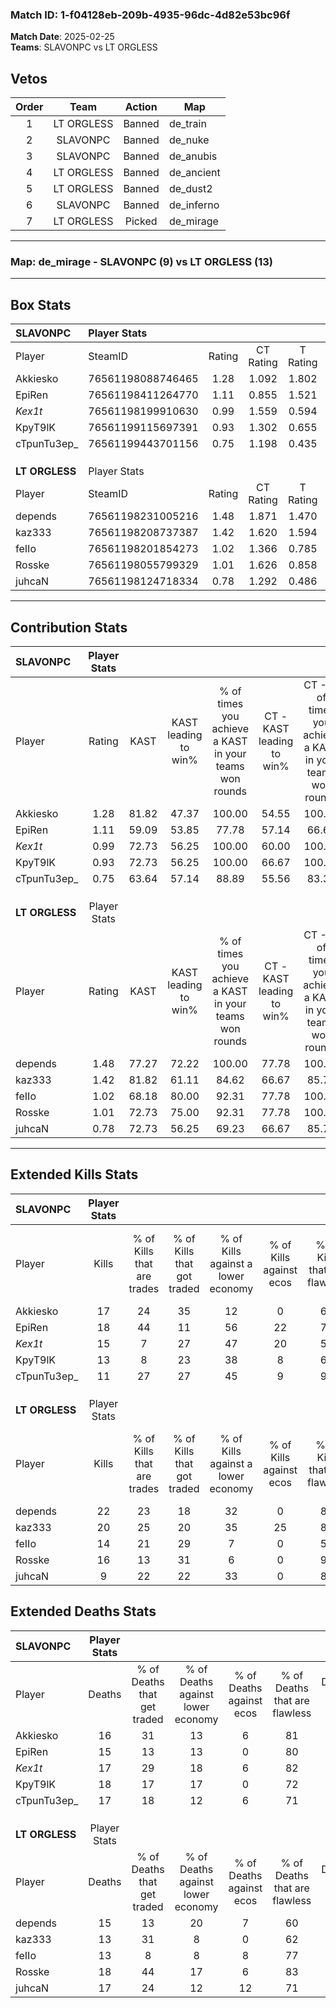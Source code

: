 ### Match ID: 1-f04128eb-209b-4935-96dc-4d82e53bc96f  
**Match Date**: 2025-02-25  
**Teams**: SLAVONPC vs LT ORGLESS  

## Vetos  

| Order | Team | Action | Map |
| :---: | :--: | :----: | --- |
| 1 | LT ORGLESS | Banned | de_train |
| 2 | SLAVONPC | Banned | de_nuke |
| 3 | SLAVONPC | Banned | de_anubis |
| 4 | LT ORGLESS | Banned | de_ancient |
| 5 | LT ORGLESS | Banned | de_dust2 |
| 6 | SLAVONPC | Banned | de_inferno |
| 7 | LT ORGLESS | Picked | de_mirage |

---  

### **Map**: de_mirage - SLAVONPC (9) vs LT ORGLESS (13)  
---  

## Box Stats  

| **SLAVONPC**   | Player Stats      |        |           |          |       |       |       |         |        |      |     |
| :- | :- | :-: | :-: | :-: | :-: | :-: | :-: | :-: | :-: | :-: | :-: |
| Player         | SteamID           | Rating | CT Rating | T Rating | KAST  |  ADR  | Kills | Assists | Deaths | K/D  | HS% |
| Akkiesko       | 76561198088746465 |  1.28  |   1.092   |  1.802   | 81.82 | 96.8  |  17   |    6    |   16   | 1.06 | 82  |
| EpiRen         | 76561198411264770 |  1.11  |   0.855   |  1.521   | 59.09 | 83.9  |  18   |    1    |   15   | 1.20 | 50  |
| _Kex1t_        | 76561198199910630 |  0.99  |   1.559   |  0.594   | 72.73 | 65.0  |  15   |    2    |   17   | 0.88 | 26  |
| KpyT9lK        | 76561199115697391 |  0.93  |   1.302   |  0.655   | 72.73 | 74.2  |  13   |    5    |   18   | 0.72 | 15  |
| cTpunTu3ep_    | 76561199443701156 |  0.75  |   1.198   |  0.435   | 63.64 | 56.9  |  11   |    5    |   17   | 0.65 | 63  |
|                |                   |        |           |          |       |       |       |         |        |      |     |
|                |                   |        |           |          |       |       |       |         |        |      |     |
|                |                   |        |           |          |       |       |       |         |        |      |     |
| **LT ORGLESS** | Player Stats      |        |           |          |       |       |       |         |        |      |     |
| Player         | SteamID           | Rating | CT Rating | T Rating | KAST  |  ADR  | Kills | Assists | Deaths | K/D  | HS% |
| depends        | 76561198231005216 |  1.48  |   1.871   |  1.470   | 77.27 | 104.3 |  22   |    5    |   15   | 1.47 | 54  |
| kaz333         | 76561198208737387 |  1.42  |   1.620   |  1.594   | 81.82 | 83.1  |  20   |    6    |   13   | 1.54 | 30  |
| feIIo          | 76561198201854273 |  1.02  |   1.366   |  0.785   | 68.18 | 62.8  |  14   |    6    |   13   | 1.08 | 42  |
| Rosske         | 76561198055799329 |  1.01  |   1.626   |  0.858   | 72.73 | 68.2  |  16   |    2    |   18   | 0.89 | 43  |
| juhcaN         | 76561198124718334 |  0.78  |   1.292   |  0.486   | 72.73 | 63.9  |   9   |    9    |   17   | 0.53 | 44  |
---  

## Contribution Stats  

| **SLAVONPC**   | Player Stats |       |                      |                                                        |                           |                                                             |                          |                                                            |
| :- | :-: | :-: | :-: | :-: | :-: | :-: | :-: | :-: |
| Player         |    Rating    | KAST  | KAST leading to win% | % of times you achieve a KAST in your teams won rounds | CT - KAST leading to win% | CT - % of times you achieve a KAST in your teams won rounds | T - KAST leading to win% | T - % of times you achieve a KAST in your teams won rounds |
| Akkiesko       |     1.28     | 81.82 |        47.37         |                         100.00                         |           54.55           |                           100.00                            |          37.50           |                           100.00                           |
| EpiRen         |     1.11     | 59.09 |        53.85         |                         77.78                          |           57.14           |                            66.67                            |          50.00           |                           100.00                           |
| _Kex1t_        |     0.99     | 72.73 |        56.25         |                         100.00                         |           60.00           |                           100.00                            |          50.00           |                           100.00                           |
| KpyT9lK        |     0.93     | 72.73 |        56.25         |                         100.00                         |           66.67           |                           100.00                            |          42.86           |                           100.00                           |
| cTpunTu3ep_    |     0.75     | 63.64 |        57.14         |                         88.89                          |           55.56           |                            83.33                            |          60.00           |                           100.00                           |
|                |              |       |                      |                                                        |                           |                                                             |                          |                                                            |
|                |              |       |                      |                                                        |                           |                                                             |                          |                                                            |
|                |              |       |                      |                                                        |                           |                                                             |                          |                                                            |
| **LT ORGLESS** | Player Stats |       |                      |                                                        |                           |                                                             |                          |                                                            |
| Player         |    Rating    | KAST  | KAST leading to win% | % of times you achieve a KAST in your teams won rounds | CT - KAST leading to win% | CT - % of times you achieve a KAST in your teams won rounds | T - KAST leading to win% | T - % of times you achieve a KAST in your teams won rounds |
| depends        |     1.48     | 77.27 |        72.22         |                         100.00                         |           77.78           |                           100.00                            |          66.67           |                           100.00                           |
| kaz333         |     1.42     | 81.82 |        61.11         |                         84.62                          |           66.67           |                            85.71                            |          55.56           |                           83.33                            |
| feIIo          |     1.02     | 68.18 |        80.00         |                         92.31                          |           77.78           |                           100.00                            |          83.33           |                           83.33                            |
| Rosske         |     1.01     | 72.73 |        75.00         |                         92.31                          |           77.78           |                           100.00                            |          71.43           |                           83.33                            |
| juhcaN         |     0.78     | 72.73 |        56.25         |                         69.23                          |           66.67           |                            85.71                            |          42.86           |                           50.00                            |
---  

## Extended Kills Stats  

| **SLAVONPC**   | Player Stats |                            |                            |                                    |                         |                              |                                 |                                       |                    |           |
| :- | :-: | :-: | :-: | :-: | :-: | :-: | :-: | :-: | :-: | :-: |
| Player         |    Kills     | % of Kills that are trades | % of Kills that got traded | % of Kills against a lower economy | % of Kills against ecos | % of Kills that are flawless | % of Kills that are close duels | % of Kills that are assisted by flash | Pistol Round Kills | AWP Kills |
| Akkiesko       |      17      |             24             |             35             |                 12                 |            0            |              65              |                6                |                   0                   |         3          |     0     |
| EpiRen         |      18      |             44             |             11             |                 56                 |           22            |              72              |                0                |                   0                   |         1          |     0     |
| _Kex1t_        |      15      |             7              |             27             |                 47                 |           20            |              53              |                7                |                   0                   |         0          |     0     |
| KpyT9lK        |      13      |             8              |             23             |                 38                 |            8            |              69              |                8                |                   8                   |         1          |     7     |
| cTpunTu3ep_    |      11      |             27             |             27             |                 45                 |            9            |              91              |                0                |                   0                   |         0          |     0     |
|                |              |                            |                            |                                    |                         |                              |                                 |                                       |                    |           |
|                |              |                            |                            |                                    |                         |                              |                                 |                                       |                    |           |
|                |              |                            |                            |                                    |                         |                              |                                 |                                       |                    |           |
| **LT ORGLESS** | Player Stats |                            |                            |                                    |                         |                              |                                 |                                       |                    |           |
| Player         |    Kills     | % of Kills that are trades | % of Kills that got traded | % of Kills against a lower economy | % of Kills against ecos | % of Kills that are flawless | % of Kills that are close duels | % of Kills that are assisted by flash | Pistol Round Kills | AWP Kills |
| depends        |      22      |             23             |             18             |                 32                 |            0            |              82              |                5                |                   9                   |         2          |     0     |
| kaz333         |      20      |             25             |             20             |                 35                 |           25            |              80              |                0                |                   5                   |         3          |     6     |
| feIIo          |      14      |             21             |             29             |                 7                  |            0            |              57              |                0                |                   0                   |         1          |     0     |
| Rosske         |      16      |             13             |             31             |                 6                  |            0            |              94              |                0                |                   6                   |         2          |     0     |
| juhcaN         |      9       |             22             |             22             |                 33                 |            0            |              89              |                0                |                   0                   |         2          |     0     |
## Extended Deaths Stats  

| **SLAVONPC**   | Player Stats |                             |                                   |                          |                               |                            |                           |               |
| :- | :-: | :-: | :-: | :-: | :-: | :-: | :-: | :-: |
| Player         |    Deaths    | % of Deaths that get traded | % of Deaths against lower economy | % of Deaths against ecos | % of Deaths that are flawless | % of Deaths that are close | % of Deaths while blinded | Deaths to AWP |
| Akkiesko       |      16      |             31              |                13                 |            6             |              81               |             0              |             6             |       0       |
| EpiRen         |      15      |             13              |                13                 |            0             |              80               |             7              |             0             |       3       |
| _Kex1t_        |      17      |             29              |                18                 |            6             |              82               |             0              |             0             |       1       |
| KpyT9lK        |      18      |             17              |                17                 |            0             |              72               |             0              |             6             |       1       |
| cTpunTu3ep_    |      17      |             18              |                12                 |            6             |              71               |             0              |            12             |       1       |
|                |              |                             |                                   |                          |                               |                            |                           |               |
|                |              |                             |                                   |                          |                               |                            |                           |               |
|                |              |                             |                                   |                          |                               |                            |                           |               |
| **LT ORGLESS** | Player Stats |                             |                                   |                          |                               |                            |                           |               |
| Player         |    Deaths    | % of Deaths that get traded | % of Deaths against lower economy | % of Deaths against ecos | % of Deaths that are flawless | % of Deaths that are close | % of Deaths while blinded | Deaths to AWP |
| depends        |      15      |             13              |                20                 |            7             |              60               |             7              |             7             |       2       |
| kaz333         |      13      |             31              |                 8                 |            0             |              62               |             0              |             0             |       0       |
| feIIo          |      13      |              8              |                 8                 |            8             |              77               |             0              |             0             |       0       |
| Rosske         |      18      |             44              |                17                 |            6             |              83               |             6              |             0             |       0       |
| juhcaN         |      17      |             24              |                12                 |            12            |              71               |             6              |             0             |       5       |
